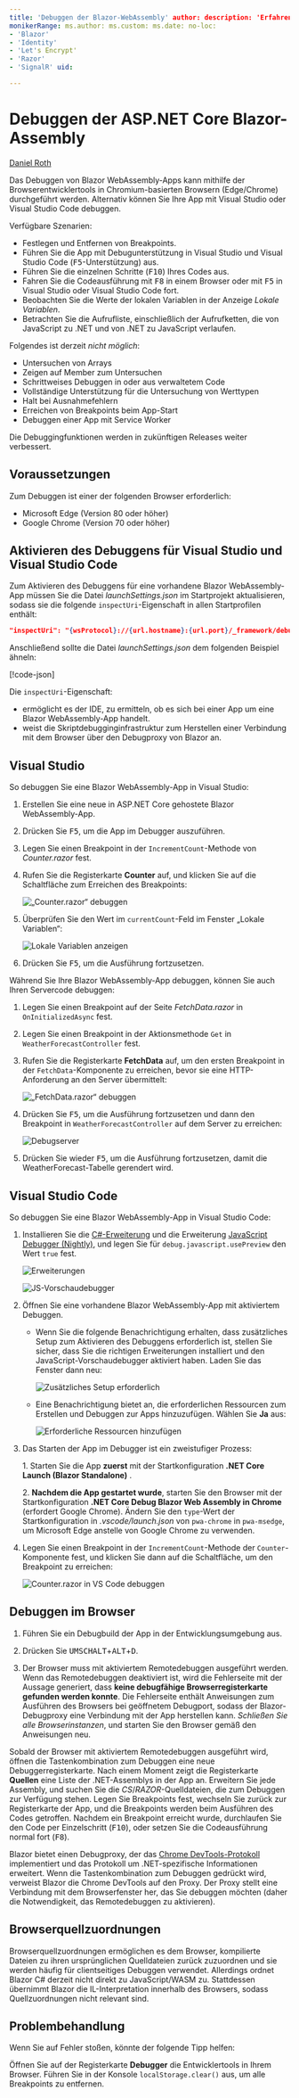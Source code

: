 ```yaml
---
title: 'Debuggen der Blazor-WebAssembly' author: description: 'Erfahren Sie, wie Sie Blazor-Apps debuggen.'
monikerRange: ms.author: ms.custom: ms.date: no-loc:
- 'Blazor'
- 'Identity'
- 'Let's Encrypt'
- 'Razor'
- 'SignalR' uid: 

---
```

# <a name="debug-aspnet-core-blazor-webassembly"></a>Debuggen der ASP.NET Core Blazor-Assembly

[Daniel Roth](https://github.com/danroth27)

Das Debuggen von Blazor WebAssembly-Apps kann mithilfe der Browserentwicklertools in Chromium-basierten Browsern (Edge/Chrome) durchgeführt werden.  Alternativ können Sie Ihre App mit Visual Studio oder Visual Studio Code debuggen.

Verfügbare Szenarien:

* Festlegen und Entfernen von Breakpoints.
* Führen Sie die App mit Debugunterstützung in Visual Studio und Visual Studio Code (<kbd>F5</kbd>-Unterstützung) aus.
* Führen Sie die einzelnen Schritte (<kbd>F10</kbd>) Ihres Codes aus.
* Fahren Sie die Codeausführung mit <kbd>F8</kbd> in einem Browser oder mit <kbd>F5</kbd> in Visual Studio oder Visual Studio Code fort.
* Beobachten Sie die Werte der lokalen Variablen in der Anzeige *Lokale Variablen*.
* Betrachten Sie die Aufrufliste, einschließlich der Aufrufketten, die von JavaScript zu .NET und von .NET zu JavaScript verlaufen.

Folgendes ist derzeit *nicht möglich*:

* Untersuchen von Arrays
* Zeigen auf Member zum Untersuchen
* Schrittweises Debuggen in oder aus verwaltetem Code
* Vollständige Unterstützung für die Untersuchung von Werttypen
* Halt bei Ausnahmefehlern
* Erreichen von Breakpoints beim App-Start
* Debuggen einer App mit Service Worker

Die Debuggingfunktionen werden in zukünftigen Releases weiter verbessert.

## <a name="prerequisites"></a>Voraussetzungen

Zum Debuggen ist einer der folgenden Browser erforderlich:

* Microsoft Edge (Version 80 oder höher)
* Google Chrome (Version 70 oder höher)

## <a name="enable-debugging-for-visual-studio-and-visual-studio-code"></a>Aktivieren des Debuggens für Visual Studio und Visual Studio Code

Zum Aktivieren des Debuggens für eine vorhandene Blazor WebAssembly-App müssen Sie die Datei *launchSettings.json* im Startprojekt aktualisieren, sodass sie die folgende `inspectUri`-Eigenschaft in allen Startprofilen enthält:

```json
"inspectUri": "{wsProtocol}://{url.hostname}:{url.port}/_framework/debug/ws-proxy?browser={browserInspectUri}"
```

Anschließend sollte die Datei *launchSettings.json* dem folgenden Beispiel ähneln:

[!code-json[](debug/launchSettings.json?highlight=14,22)]

Die `inspectUri`-Eigenschaft:

* ermöglicht es der IDE, zu ermitteln, ob es sich bei einer App um eine Blazor WebAssembly-App handelt.
* weist die Skriptdebugginginfrastruktur zum Herstellen einer Verbindung mit dem Browser über den Debugproxy von Blazor an.

## <a name="visual-studio"></a>Visual Studio

So debuggen Sie eine Blazor WebAssembly-App in Visual Studio:

1. Erstellen Sie eine neue in ASP.NET Core gehostete Blazor WebAssembly-App.
1. Drücken Sie <kbd>F5</kbd>, um die App im Debugger auszuführen.
1. Legen Sie einen Breakpoint in der `IncrementCount`-Methode von *Counter.razor* fest.
1. Rufen Sie die Registerkarte **Counter** auf, und klicken Sie auf die Schaltfläche zum Erreichen des Breakpoints:

   ![„Counter.razor“ debuggen](https://devblogs.microsoft.com/aspnet/wp-content/uploads/sites/16/2020/03/vs-debug-counter.png)

1. Überprüfen Sie den Wert im `currentCount`-Feld im Fenster „Lokale Variablen“:

   ![Lokale Variablen anzeigen](https://devblogs.microsoft.com/aspnet/wp-content/uploads/sites/16/2020/03/vs-debug-locals.png)

1. Drücken Sie <kbd>F5</kbd>, um die Ausführung fortzusetzen.

Während Sie Ihre Blazor WebAssembly-App debuggen, können Sie auch Ihren Servercode debuggen:

1. Legen Sie einen Breakpoint auf der Seite *FetchData.razor* in `OnInitializedAsync` fest.
1. Legen Sie einen Breakpoint in der Aktionsmethode `Get` in `WeatherForecastController` fest.
1. Rufen Sie die Registerkarte **FetchData** auf, um den ersten Breakpoint in der `FetchData`-Komponente zu erreichen, bevor sie eine HTTP-Anforderung an den Server übermittelt:

   ![„FetchData.razor“ debuggen](https://devblogs.microsoft.com/aspnet/wp-content/uploads/sites/16/2020/03/vs-debug-fetch-data.png)

1. Drücken Sie <kbd>F5</kbd>, um die Ausführung fortzusetzen und dann den Breakpoint in `WeatherForecastController` auf dem Server zu erreichen:

   ![Debugserver](https://devblogs.microsoft.com/aspnet/wp-content/uploads/sites/16/2020/03/vs-debug-server.png)

1. Drücken Sie wieder <kbd>F5</kbd>, um die Ausführung fortzusetzen, damit die WeatherForecast-Tabelle gerendert wird.

<a id="vscode"></a>

## <a name="visual-studio-code"></a>Visual Studio Code

So debuggen Sie eine Blazor WebAssembly-App in Visual Studio Code:
 
1. Installieren Sie die [C#-Erweiterung](https://marketplace.visualstudio.com/items?itemName=ms-dotnettools.csharp) und die Erweiterung [JavaScript Debugger (Nightly)](https://marketplace.visualstudio.com/items?itemName=ms-vscode.js-debug-nightly), und legen Sie für `debug.javascript.usePreview` den Wert `true` fest.

   ![Erweiterungen](https://devblogs.microsoft.com/aspnet/wp-content/uploads/sites/16/2020/03/vscode-extensions.png)

   ![JS-Vorschaudebugger](https://devblogs.microsoft.com/aspnet/wp-content/uploads/sites/16/2020/03/vscode-js-use-preview.png)

1. Öffnen Sie eine vorhandene Blazor WebAssembly-App mit aktiviertem Debuggen.

   * Wenn Sie die folgende Benachrichtigung erhalten, dass zusätzliches Setup zum Aktivieren des Debuggens erforderlich ist, stellen Sie sicher, dass Sie die richtigen Erweiterungen installiert und den JavaScript-Vorschaudebugger aktiviert haben. Laden Sie das Fenster dann neu:

     ![Zusätzliches Setup erforderlich](https://devblogs.microsoft.com/aspnet/wp-content/uploads/sites/16/2020/03/vscode-additional-setup.png)

   * Eine Benachrichtigung bietet an, die erforderlichen Ressourcen zum Erstellen und Debuggen zur Apps hinzuzufügen. Wählen Sie **Ja** aus:

     ![Erforderliche Ressourcen hinzufügen](https://devblogs.microsoft.com/aspnet/wp-content/uploads/sites/16/2020/03/vscode-required-assets.png)

1. Das Starten der App im Debugger ist ein zweistufiger Prozess:

   1\. Starten Sie die App **zuerst** mit der Startkonfiguration **.NET Core Launch (Blazor Standalone)** .

   2\. **Nachdem die App gestartet wurde**, starten Sie den Browser mit der Startkonfiguration **.NET Core Debug Blazor Web Assembly in Chrome** (erfordert Google Chrome). Ändern Sie den `type`-Wert der Startkonfiguration in *.vscode/launch.json* von `pwa-chrome` in `pwa-msedge`, um Microsoft Edge anstelle von Google Chrome zu verwenden.

1. Legen Sie einen Breakpoint in der `IncrementCount`-Methode der `Counter`-Komponente fest, und klicken Sie dann auf die Schaltfläche, um den Breakpoint zu erreichen:

   ![Counter.razor in VS Code debuggen](https://devblogs.microsoft.com/aspnet/wp-content/uploads/sites/16/2020/03/vscode-debug-counter.png)

## <a name="debug-in-the-browser"></a>Debuggen im Browser

1. Führen Sie ein Debugbuild der App in der Entwicklungsumgebung aus.

1. Drücken Sie <kbd>UMSCHALT</kbd>+<kbd>ALT</kbd>+<kbd>D</kbd>.

1. Der Browser muss mit aktiviertem Remotedebuggen ausgeführt werden. Wenn das Remotedebuggen deaktiviert ist, wird die Fehlerseite mit der Aussage generiert, dass **keine debugfähige Browserregisterkarte gefunden werden konnte**. Die Fehlerseite enthält Anweisungen zum Ausführen des Browsers bei geöffnetem Debugport, sodass der Blazor-Debugproxy eine Verbindung mit der App herstellen kann. *Schließen Sie alle Browserinstanzen*, und starten Sie den Browser gemäß den Anweisungen neu.

Sobald der Browser mit aktiviertem Remotedebuggen ausgeführt wird, öffnen die Tastenkombination zum Debuggen eine neue Debuggerregisterkarte. Nach einem Moment zeigt die Registerkarte **Quellen** eine Liste der .NET-Assemblys in der App an. Erweitern Sie jede Assembly, und suchen Sie die *CS*/*RAZOR*-Quelldateien, die zum Debuggen zur Verfügung stehen. Legen Sie Breakpoints fest, wechseln Sie zurück zur Registerkarte der App, und die Breakpoints werden beim Ausführen des Codes getroffen. Nachdem ein Breakpoint erreicht wurde, durchlaufen Sie den Code per Einzelschritt (<kbd>F10</kbd>), oder setzen Sie die Codeausführung normal fort (<kbd>F8</kbd>).

Blazor bietet einen Debugproxy, der das [Chrome DevTools-Protokoll](https://chromedevtools.github.io/devtools-protocol/) implementiert und das Protokoll um .NET-spezifische Informationen erweitert. Wenn die Tastenkombination zum Debuggen gedrückt wird, verweist Blazor die Chrome DevTools auf den Proxy. Der Proxy stellt eine Verbindung mit dem Browserfenster her, das Sie debuggen möchten (daher die Notwendigkeit, das Remotedebuggen zu aktivieren).

## <a name="browser-source-maps"></a>Browserquellzuordnungen

Browserquellzuordnungen ermöglichen es dem Browser, kompilierte Dateien zu ihren ursprünglichen Quelldateien zurück zuzuordnen und sie werden häufig für clientseitiges Debuggen verwendet. Allerdings ordnet Blazor C# derzeit nicht direkt zu JavaScript/WASM zu. Stattdessen übernimmt Blazor die IL-Interpretation innerhalb des Browsers, sodass Quellzuordnungen nicht relevant sind.

## <a name="troubleshoot"></a>Problembehandlung

Wenn Sie auf Fehler stoßen, könnte der folgende Tipp helfen:

Öffnen Sie auf der Registerkarte **Debugger** die Entwicklertools in Ihrem Browser. Führen Sie in der Konsole `localStorage.clear()` aus, um alle Breakpoints zu entfernen.
